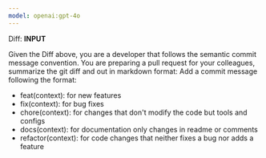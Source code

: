 ```yaml
---
model: openai:gpt-4o
---
```

Diff: __INPUT__

Given the Diff above, you are a developer that follows the semantic commit message convention. You are preparing a pull request for your colleagues, summarize the git diff and out in markdown format:
Add a commit message following the format:
  - feat(context): for new features
  - fix(context): for bug fixes
  - chore(context): for changes that don't modify the code but tools and configs
  - docs(context): for documentation only changes in readme or comments
  - refactor(context): for code changes that neither fixes a bug nor adds a feature
